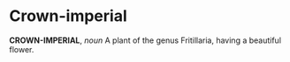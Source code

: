 # Crown-imperial

**CROWN-IMPERIAL**, _noun_ A plant of the genus Fritillaria, having a beautiful flower.